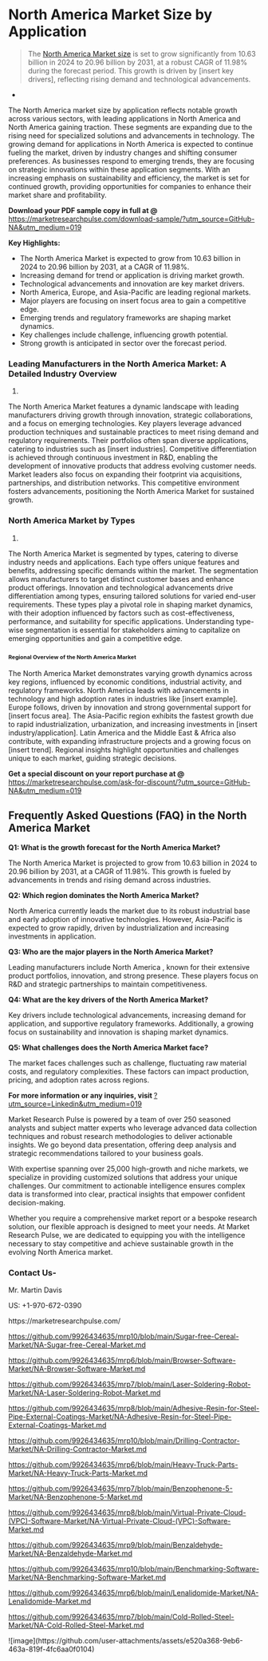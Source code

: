 <h1>North America  Market&nbsp;Size by Application</h1><blockquote><p>The <a href="https://marketresearchpulse.com/download-sample/?utm_source=GitHub-NA&amp;utm_medium=019">North America  Market size</a> is set to grow significantly from 10.63 billion in 2024 to 20.96 billion by 2031, at a robust CAGR of 11.98% during the forecast period. This growth is driven by [insert key drivers], reflecting rising demand and technological advancements.</p></blockquote><ul><li></li></ul><p>The North America  market size by application reflects notable growth across various sectors, with leading applications in North America  and North America  gaining traction. These segments are expanding due to the rising need for specialized solutions and advancements in technology. The growing demand for applications in North America  is expected to continue fueling the market, driven by industry changes and shifting consumer preferences. As businesses respond to emerging trends, they are focusing on strategic innovations within these application segments. With an increasing emphasis on sustainability and efficiency, the market is set for continued growth, providing opportunities for companies to enhance their market share and profitability.</p><p><strong>Download your PDF sample copy in full at @ </strong><a href="https://marketresearchpulse.com/download-sample/?utm_source=GitHub-NA&amp;utm_medium=019">https://marketresearchpulse.com/download-sample/?utm_source=GitHub-NA&amp;utm_medium=019</a></p><p><strong>Key Highlights: </strong></p><ul><li>The North America  Market is expected to grow from 10.63 billion in 2024 to 20.96 billion by 2031, at a CAGR of 11.98%.</li><li>Increasing demand for trend or application is driving market growth.</li><li>Technological advancements and innovation are key market drivers.</li><li>North America, Europe, and Asia-Pacific are leading regional markets.</li><li>Major players are focusing on insert focus area to gain a competitive edge.</li><li>Emerging trends and regulatory frameworks are shaping market dynamics.</li><li>Key challenges include challenge, influencing growth potential.</li><li>Strong growth is anticipated in sector over the forecast period.</li></ul><h3>Leading Manufacturers in the North America  Market: A Detailed Industry Overview</h3><ol><li></li></ol><div class="flex max-w-full flex-col flex-grow"><div class="min-h-8 text-message flex w-full flex-col items-end gap-2 whitespace-normal break-words [.text-message+&amp;]:mt-5" dir="auto" data-message-author-role="assistant" data-message-id="fd8432e4-4910-450d-b182-61b7bfb0a01f" data-message-model-slug="gpt-4o"><div class="flex w-full flex-col gap-1 empty:hidden first:pt-[3px]"><div class="markdown prose w-full break-words dark:prose-invert light"><p>The North America  Market features a dynamic landscape with leading manufacturers driving growth through innovation, strategic collaborations, and a focus on emerging technologies. Key players leverage advanced production techniques and sustainable practices to meet rising demand and regulatory requirements. Their portfolios often span diverse applications, catering to industries such as [insert industries]. Competitive differentiation is achieved through continuous investment in R&amp;D, enabling the development of innovative products that address evolving customer needs. Market leaders also focus on expanding their footprint via acquisitions, partnerships, and distribution networks. This competitive environment fosters advancements, positioning the North America  Market for sustained growth.</p></div></div></div></div><h3>North America  Market by Types</h3><ol><li></li></ol><div class="flex max-w-full flex-col flex-grow"><div class="min-h-8 text-message flex w-full flex-col items-end gap-2 whitespace-normal break-words [.text-message+&amp;]:mt-5" dir="auto" data-message-author-role="assistant" data-message-id="084470be-0bb7-4664-bddf-5156b4f41249" data-message-model-slug="gpt-4o-mini"><div class="flex w-full flex-col gap-1 empty:hidden first:pt-[3px]"><div class="markdown prose w-full break-words dark:prose-invert light"><p>The North America  Market is segmented by types, catering to diverse industry needs and applications. Each type offers unique features and benefits, addressing specific demands within the market. The segmentation allows manufacturers to target distinct customer bases and enhance product offerings. Innovation and technological advancements drive differentiation among types, ensuring tailored solutions for varied end-user requirements. These types play a pivotal role in shaping market dynamics, with their adoption influenced by factors such as cost-effectiveness, performance, and suitability for specific applications. Understanding type-wise segmentation is essential for stakeholders aiming to capitalize on emerging opportunities and gain a competitive edge.</p></div></div></div></div><h3><span style="font-size: 11px;">Regional Overview of the North America  Market</span></h3><div class="flex max-w-full flex-col flex-grow"><div class="min-h-8 text-message flex w-full flex-col items-end gap-2 whitespace-normal break-words [.text-message+&amp;]:mt-5" dir="auto" data-message-author-role="assistant" data-message-id="e9038762-ce64-4e30-91c9-9bd413514231" data-message-model-slug="gpt-4o-mini"><div class="flex w-full flex-col gap-1 empty:hidden first:pt-[3px]"><div class="markdown prose w-full break-words dark:prose-invert light"><p>The North America  Market demonstrates varying growth dynamics across key regions, influenced by economic conditions, industrial activity, and regulatory frameworks. North America leads with advancements in technology and high adoption rates in industries like [insert example]. Europe follows, driven by innovation and strong governmental support for [insert focus area]. The Asia-Pacific region exhibits the fastest growth due to rapid industrialization, urbanization, and increasing investments in [insert industry/application]. Latin America and the Middle East &amp; Africa also contribute, with expanding infrastructure projects and a growing focus on [insert trend]. Regional insights highlight opportunities and challenges unique to each market, guiding strategic decisions.</p></div></div></div></div><p><strong>Get a special discount on your report purchase at @ </strong><a href="https://marketresearchpulse.com/ask-for-discount/?utm_source=GitHub-NA&amp;utm_medium=019">https://marketresearchpulse.com/ask-for-discount/?utm_source=GitHub-NA&amp;utm_medium=019</a></p><h2>Frequently Asked Questions (FAQ) in the North America  Market</h2><p><strong>Q1: What is the growth forecast for the North America  Market?</strong></p><p>The North America  Market is projected to grow from 10.63 billion in 2024 to 20.96 billion by 2031, at a CAGR of 11.98%. This growth is fueled by advancements in trends and rising demand across industries.</p><p><strong>Q2: Which region dominates the North America  Market?</strong></p><p>North America currently leads the market due to its robust industrial base and early adoption of innovative technologies. However, Asia-Pacific is expected to grow rapidly, driven by industrialization and increasing investments in application.</p><p><strong>Q3: Who are the major players in the North America  Market?</strong></p><p>Leading manufacturers include North America , known for their extensive product portfolios, innovation, and strong presence. These players focus on R&amp;D and strategic partnerships to maintain competitiveness.</p><p><strong>Q4: What are the key drivers of the North America  Market?</strong></p><p>Key drivers include technological advancements, increasing demand for application, and supportive regulatory frameworks. Additionally, a growing focus on sustainability and innovation is shaping market dynamics.</p><p><strong>Q5: What challenges does the North America  Market face?</strong></p><p>The market faces challenges such as challenge, fluctuating raw material costs, and regulatory complexities. These factors can impact production, pricing, and adoption rates across regions.</p><p><strong>For more information or any inquiries, visit&nbsp;</strong><a href="?utm_source=Linkedin&utm_medium=019">?utm_source=Linkedin&utm_medium=019</a></p><p>Market Research Pulse is powered by a team of over 250 seasoned analysts and subject matter experts who leverage advanced data collection techniques and robust research methodologies to deliver actionable insights. We go beyond data presentation, offering deep analysis and strategic recommendations tailored to your business goals.</p><p>With expertise spanning over 25,000 high-growth and niche markets, we specialize in providing customized solutions that address your unique challenges. Our commitment to actionable intelligence ensures complex data is transformed into clear, practical insights that empower confident decision-making.</p><p>Whether you require a comprehensive market report or a bespoke research solution, our flexible approach is designed to meet your needs. At Market Research Pulse, we are dedicated to equipping you with the intelligence necessary to stay competitive and achieve sustainable growth in the evolving North America  market.</p><h3><strong>Contact Us-</strong></h3><p>Mr. Martin Davis</p><p>US: +1-970-672-0390</p><p>https://marketresearchpulse.com/</p><p><a href="https://github.com/9926434635/mrp10/blob/main/Sugar-free-Cereal-Market/NA-Sugar-free-Cereal-Market.md">https://github.com/9926434635/mrp10/blob/main/Sugar-free-Cereal-Market/NA-Sugar-free-Cereal-Market.md</a></p><p><a href="https://github.com/9926434635/mrp6/blob/main/Browser-Software-Market/NA-Browser-Software-Market.md">https://github.com/9926434635/mrp6/blob/main/Browser-Software-Market/NA-Browser-Software-Market.md</a></p><p><a href="https://github.com/9926434635/mrp7/blob/main/Laser-Soldering-Robot-Market/NA-Laser-Soldering-Robot-Market.md">https://github.com/9926434635/mrp7/blob/main/Laser-Soldering-Robot-Market/NA-Laser-Soldering-Robot-Market.md</a></p><p><a href="https://github.com/9926434635/mrp8/blob/main/Adhesive-Resin-for-Steel-Pipe-External-Coatings-Market/NA-Adhesive-Resin-for-Steel-Pipe-External-Coatings-Market.md">https://github.com/9926434635/mrp8/blob/main/Adhesive-Resin-for-Steel-Pipe-External-Coatings-Market/NA-Adhesive-Resin-for-Steel-Pipe-External-Coatings-Market.md</a></p><p><a href="https://github.com/9926434635/mrp10/blob/main/Drilling-Contractor-Market/NA-Drilling-Contractor-Market.md">https://github.com/9926434635/mrp10/blob/main/Drilling-Contractor-Market/NA-Drilling-Contractor-Market.md</a></p><p><a href="https://github.com/9926434635/mrp6/blob/main/Heavy-Truck-Parts-Market/NA-Heavy-Truck-Parts-Market.md">https://github.com/9926434635/mrp6/blob/main/Heavy-Truck-Parts-Market/NA-Heavy-Truck-Parts-Market.md</a></p><p><a href="https://github.com/9926434635/mrp7/blob/main/Benzophenone-5-Market/NA-Benzophenone-5-Market.md">https://github.com/9926434635/mrp7/blob/main/Benzophenone-5-Market/NA-Benzophenone-5-Market.md</a></p><p><a href="https://github.com/9926434635/mrp8/blob/main/Virtual-Private-Cloud-(VPC)-Software-Market/NA-Virtual-Private-Cloud-(VPC)-Software-Market.md">https://github.com/9926434635/mrp8/blob/main/Virtual-Private-Cloud-(VPC)-Software-Market/NA-Virtual-Private-Cloud-(VPC)-Software-Market.md</a></p><p><a href="https://github.com/9926434635/mrp9/blob/main/Benzaldehyde-Market/NA-Benzaldehyde-Market.md">https://github.com/9926434635/mrp9/blob/main/Benzaldehyde-Market/NA-Benzaldehyde-Market.md</a></p><p><a href="https://github.com/9926434635/mrp10/blob/main/Benchmarking-Software-Market/NA-Benchmarking-Software-Market.md">https://github.com/9926434635/mrp10/blob/main/Benchmarking-Software-Market/NA-Benchmarking-Software-Market.md</a></p><p><a href="https://github.com/9926434635/mrp6/blob/main/Lenalidomide-Market/NA-Lenalidomide-Market.md">https://github.com/9926434635/mrp6/blob/main/Lenalidomide-Market/NA-Lenalidomide-Market.md</a></p><p><a href="https://github.com/9926434635/mrp7/blob/main/Cold-Rolled-Steel-Market/NA-Cold-Rolled-Steel-Market.md">https://github.com/9926434635/mrp7/blob/main/Cold-Rolled-Steel-Market/NA-Cold-Rolled-Steel-Market.md</a></p>
![image](https://github.com/user-attachments/assets/e520a368-9eb6-463a-819f-4fc6aa0f0104)
